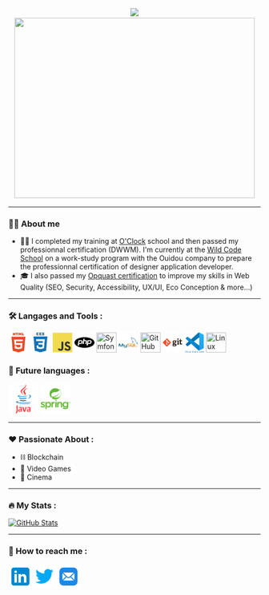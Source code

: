 <div align="center"> 
  <img src="https://readme-typing-svg.herokuapp.com?color=%23F7F7F7&size=16&duration=4000&center=true&width=846&lines=Hi+%26+Welcome+to+my+profil+%F0%9F%91%8B;I'm+a+french+full+stack+developper+;Based+in+Lyon" />
</div>

<div align="center">
  <img src="https://media.giphy.com/media/PI3QGKFN6XZUCMMqJm/giphy.gif" width="480" height="360"/>
</div>

---


### 👨‍💻 About me 

- 👨‍🎓 I completed my training at [O'Clock](https://oclock.io/) school and then passed my professionnal certification (DWWM). 
I'm currently at the [Wild Code School](https://www.wildcodeschool.com/fr-FR) on a work-study program with the Ouidou company to prepare the professionnal certification of designer application developer.
- 🎓 I also passed my [Opquast certification](https://oqs.li/QW2CGJ) to improve my skills in Web Quality (SEO, Security, Accessibility, UX/UI, Eco Conception & more...)



---

### 🛠 Langages and Tools :

<div>
  <img src="https://github.com/devicons/devicon/blob/master/icons/html5/html5-plain-wordmark.svg" title="HTML5" **alt="HTML5" width="40" height="40"/>
  <img src="https://github.com/devicons/devicon/blob/master/icons/css3/css3-plain-wordmark.svg" title="CSS3" **alt="CSS3" width="40" height="40"/>
  <img src="https://github.com/devicons/devicon/blob/master/icons/javascript/javascript-original.svg" title="JavaScript" **alt="JavaScript" width="40" height="40"/>
  <img src="https://github.com/devicons/devicon/blob/master/icons/php/php-plain.svg" title="PHP" **alt="PHP" width="40" height="40"/>
  <img src="https://img.icons8.com/external-tal-revivo-shadow-tal-revivo/48/000000/external-symfony-is-a-php-web-application-framework-logo-shadow-tal-revivo.png" title="Symfony" **alt="Symfony" width="40" height="40"/>
  <img src="https://github.com/devicons/devicon/blob/master/icons/mysql/mysql-original-wordmark.svg" title="MySQL" **alt="MySQL" width="40" height="40"/>
  <img src="https://img.icons8.com/fluency/48/ffffff/github.png" title="GitHub" **alt="GitHub" width="40" height="40"/>
  <img src="https://github.com/devicons/devicon/blob/master/icons/git/git-original-wordmark.svg" title="Git" **alt="Git" width="40" height="40"/>
  <img src="https://github.com/devicons/devicon/blob/master/icons/vscode/vscode-original-wordmark.svg" title="VSCode" **alt="VSCode" width="40" height="40"/>
  <img src="https://img.icons8.com/color/48/000000/linux--v1.png" title="Linux" **alt="Linux" width="40" height="40"/>
</div>

### 👀 Future languages :
<div>
  <img src="https://github.com/devicons/devicon/blob/master/icons/java/java-original-wordmark.svg" title="Java" **alt="java" width="60" height="60"/>
  <img src="https://github.com/devicons/devicon/blob/master/icons/spring/spring-original-wordmark.svg" title="NodeJS" **alt="NodeJS" width="60" height="60"/>
</div>

---

### ❤ Passionate About :

- ⛓ Blockchain 
- 👾 Video Games
- 🎥 Cinema

---

### 🔥 My Stats :

[![GitHub Stats](https://github-readme-stats.vercel.app/api?username=AxelColliaux&theme=vision-friendly-dark&count_private=true&show_icons=true)](https://github.com/anuraghazra/github-readme-stats)

--- 

### 🔗 How to reach me :

<a href="https://www.linkedin.com/in/axel-colliaux-ba593a213/"><img src="icons/icons8-linkedin-48.png"></a><a href="https://twitter.com/AxelColliaux"><img src="icons/icons8-twitter-48.png"></a><a href="mailto:axel.colliaux.dev@gmail.com"><img src="icons/icons8-mail-48.png"></a>


